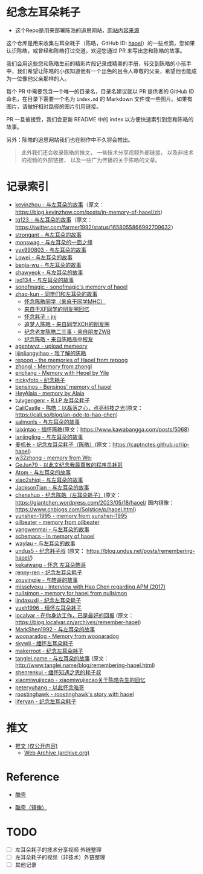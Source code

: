 # 纪念左耳朵耗子
- 这个Repo是用来部署陈浩的追思网站，[网站内容来源](https://github.com/megaease/Remembering-Haoel)

这个仓库是用来收集左耳朵耗子（陈皓，GitHub ID: [haoel](https://github.com/haoel)）的一些点滴，您如果认识陈皓，或曾经和陈皓打过交道，欢迎您通过 PR 来写出您和陈皓的故事。

我们会用这些您和陈皓生前的精彩片段记录成精美的手册，转交到陈皓的小孩手中，我们希望让陈皓的小孩知道他有一个出色的且令人尊敬的父亲，希望他也能成为一位像他父亲那样的人。

每个 PR 中需要包含一个唯一的目录名，目录名建议就以 PR 提供者的 GitHub ID 命名，在目录下需要一个名为 `index.md` 的 Markdown 文件或一些图片。如果有图片，请做好相对路径的图片引用链接。

PR 一旦被接受，我们会更新 README 中的 index 以方便快速索引到您和陈皓的故事。

另外：陈皓的追思网站我们也在制作中不久将会推出。

> 此外我们还会收录陈皓的推文， 一些技术分享视频外部链接， 以及非技术的视频的外部链接， 以及一些广为传播的关于陈皓的文章。

# 记录索引

- [kevinzhou - 与左耳朵的故事](./content/kevinzhow/index.md)（原文：<https://blog.kevinzhow.com/posts/in-memory-of-haoel/zh>）
- [tg123 - 与左耳朵的故事](./content//tg123/index.md)（原文：<https://twitter.com/farmer1992/status/1658055866992709632>）
- [strongant - 与左耳朵的故事](./conten/strongant/index.md)
- [monswag - 与左耳朵的一面之缘](./content/monswag/index.md)
- [yyx990803 - 与左耳朵的故事](./content/yyx990803/index.md)
- [Lowei - 与左耳朵的故事](./content/Lowei/index.md)
- [benja-wu - 与左耳朵的故事](./content/benja-wu/index.md)
- [shawyeok - 与左耳朵的故事](./content/shawyeok/index.md)
- [jxd134 - 与左耳朵的故事](./content/jxd134/index.md)
- [sonofmagic - sonofmagic's memory of haoel](./content/sonofmagic/index.md)
- [zhao-kun - 同学们和左耳朵的故事](./content/zhao-kun/index.md)
  - [怀念陈皓同学（来自于同学MHC）](./content/zhao-kun/index.md#怀念陈皓同学-来自同学mhc)
  - [来自于XF同学的朋友圈回忆](./content/zhao-kun/index.md#来自与同学xf的朋友圈回忆)
  - [怀念耗子 - jnj](./content/zhao-kun/index.md#怀念耗子jnj)
  - [追梦人陈皓 - 来自同学XCH的朋友圈](./content/zhao-kun/index.md#追梦人陈皓)
  - [纪念老友陈皓二三事 - 来自朋友ZWB](./content/zhao-kun/index.md#纪念老友陈皓二三事)
  - [纪念陈皓 - 来自陈皓高中校友](./content/zhao-kun/index.md#纪念陈皓)
- [agentwyz - upload memeory](./content/agentwyz/index.md)
- [lijinliangyihao  - 我了解的陈皓](./content/lijinliangyihao/index.md)
- [repoog - the memories of Haoel from repoog](./content/repoog/index.md)
- [zhongl - Mermory from zhongl](./content/zhongl/index.md)
- [ericliang - Memory with Heoel by Yile](./content/ericliang/index.md)
- [nickyfoto - 纪念耗子](./content/nickyfoto/index.md)
- [bensinos - Bensinos' memory of haoel](./content/bensinos/index.md)
- [HeyAlaia - memory by Alaia](./content/HeyAlaia/index.md)
- [tulvgengenr - R.I.P 左耳朵耗子](./content/tulvgengenr/index.md)
- [CaliCastle - 陈皓：以磊落之心，点亮科技之光](./content/CaliCastle/index.md)(原文：<https://cali.so/blog/an-ode-to-hao-chen>)
- [salmonls - 与左耳朵的故事](./content/salmonls/index.md)
- [laixintao - 缅怀陈皓](./content/laixintao/index.md)(原文：<https://www.kawabangga.com/posts/5068>)
- [lanjingling - 与左耳朵的故事](./content/lanjingling/index.md)
- [麦机长 - 纪念左耳朵耗子（陈皓）](./content/XinwenCheng/index.md)(原文：<https://captnotes.github.io/rip-haoel>)
- [w32zhong - memory from Wei](./content/w32zhong/index.md)
- [GeJun79 - 以此文纪念我最尊敬的程序员耗哥](./content/GeJun79/index.md)
- [Atom - 与左耳朵的故事](./content/Atom/index.md)
- [xiao2shiqi - 与左耳朵的故事](./content/xiao2shiqi/index.md)
- [JacksonTian - 与左耳朵的故事](./content/JacksonTian/index.md)
- [chenshuo - 纪念陈皓（左耳朵耗子）](./content/chenshuo/index.md)(原文：<https://giantchen.wordpress.com/2023/05/18/haoel/> 国内镜像：<https://www.cnblogs.com/Solstice/p/haoel.html>)
- [yunshen-1995 - memory from yunshen-1995](./content/yunshen-1995/index.md)
- [oilbeater - memory from oilbeater](./content/oilbeater/index.md)
- [yangwenmai - 与左耳朵的故事](./content/yangwenmai/index.md)
- [schemacs -  In memory of haoel](./content/schemacs/index.md)
- [waylau - 与左耳朵的故事](./content/waylau/index.md) 
- [undus5 - 纪念耗子叔](./content/undus5/index.md) (原文： <https://blog.undus.net/posts/remembering-haoel/>)
- [kekaiwang - 怀念 左耳朵皓哥](./content/kekaiwang/index.md)
- [renny-ren - 纪念左耳朵耗子](./content/renny-ren/index.md)
- [zouyingjie - 与皓哥的故事](./content/zouyingjie/index.md)
- [misselvexu - Interview with Hao Chen regarding APM (2017)](./content/misselvexu/index.md)
- [nullsimon - memory for haoel from nullsimon](./content/nullsimon/index.md)
- [lindaxuxlj - 纪念左耳朵耗子](./content/lindaxuxlj/index.md)
- [yuxh1996 - 缅怀左耳朵耗子](./content/yuxh1996/index.md)
- [localvar - 在你身边工作，已是最好的回报](./content/localvar/index.md) (原文：<https://blog.localvar.cn/archives/remember-haoel>)
- [MarkShen1992 - 与左耳朵的故事](./content/MarkShen1992/index.md)
- [wooparadog - Memory from wooparadog](./content/wooparadog/index.md)
- [skywli - 缅怀左耳朵耗子](./content/skywli/index.md)
- [makerroot - 纪念左耳朵耗子](./content/makerroot/index.md)
- [tanglei.name - 与左耳朵的故事](./content/tl3shi/index.md) (原文：<http://www.tanglei.name/blog/remembering-haoel.html>)
- [shenrenkui - 缅怀知遇之恩的耗子叔](./content/shenrenkui/index.md)
- [xiaomiwujiecao - xiaomiwujiecao关于陈皓先生的回忆](./content/xiaomiwujiecao/index.md)
- [peteryuhang - 以此怀念皓哥](./content/peteryuhang/index.md)
- [roostinghawk - roostinghawk's story with haoel](./content/roostinghawk/index.md)
- [liferyan - 纪念左耳朵耗子](./content/liferyan/index.md)

# 推文
- [推文 (仅公开内容)](./content/Remembering-haoel/Tweets/)
  - [Web Archive (archive.org)](https://archive.org/details/haoel_tweets)

# Reference

- [酷壳](https://coolshell.cn)

- [酷壳（镜像）](https://coolshell.org)
# TODO

- [ ] 左耳朵耗子的技术分享视频 外链整理
- [ ] 左耳朵耗子的视频（非技术）外链整理
- [ ] 其他记录
